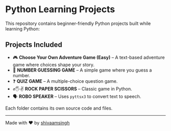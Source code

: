 # Python Learning Projects

This repository contains beginner-friendly Python projects built while learning Python:

## Projects Included
- 🎮 **Choose Your Own Adventure Game (Easy)** – A text-based adventure game where choices shape your story.
- 🔢 **NUMBER GUESSING GAME** – A simple game where you guess a number.
- ❓ **QUIZ GAME** – A multiple-choice question game.
- ✊🖐✌️ **ROCK PAPER SCISSORS** – Classic game in Python.
- 🗣️ **ROBO SPEAKER** – Uses `pyttsx3` to convert text to speech.

Each folder contains its own source code and files.

---

Made with ❤️ by [shivaamsingh](https://github.com/shivaamsingh)
